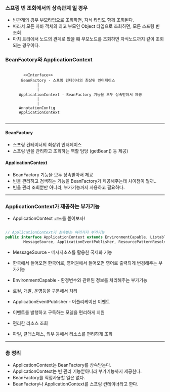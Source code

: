 ### 스프링 빈 조회에서의 상속관계 일 경우
* 빈관계의 경우 부모타입으로 조회하면, 자식 타입도 함께 조회된다.
* 따라서 모든 자바 객체의 최고 부모인 Object 타입으로 조회하면, 모든 스프링 빈 조회
* 마치 트리에서 노드의 관계로 봤을 떄 부모노드를 조회하면 자식노드까지 같이 조회되는 경우이다.

### BeanFactory와 ApplicationContext

``` 

        <<Interface>>
       BeanFactory - 스프링 컨테이너의 최상위 인터페이스
              |
              |
      ApplicationContext - BeanFactory 기능을 모두 상속받아서 제공
              |
              |
      AnnotationConfig
      ApplicationContext
        

```

----

#### BeanFactory
* 스프링 컨테이너의 최상위 인터페이스
* 스프링 빈을 관리하고 조회하는 역할 담당 (getBean() 등 제공)

#### ApplicationContext
* BeanFactory 기능을 모두 상속받아서 제공
* 빈을 관리하고 검색하는 기능을 BeanFactory가 제공해주는데 차이점이 뭘까..
* 빈을 관리 조회뿐만 아니라, 부가기능까지 사용하고 필요하다.

----

### ApplicationContext가 제공하는 부가기능
* ApplicationContext 코드를 뜯어보자!

``` java

// ApplicationContext가 상속받는 여러가지 부가기능
public interface ApplicationContext extends EnvironmentCapable, ListableBeanFactory, HierarchicalBeanFactory,
		MessageSource, ApplicationEventPublisher, ResourcePatternResolver {

```

* MessageSource - 메시지소스를 활용한 국제화 기능
 * 한국에서 들어오면 한국어로, 영어권에서 들어오면 영어로 출력되게 변경해주는 부가기능

* EnvironmentCapable - 환경변수와 관련된 정보를 처리해주는 부가기능
 * 로컬, 개발, 운영등을 구분해서 처리	 

* ApplicationEventPublisher - 어플리케이션 이벤트
 * 이벤트를 발행하고 구독하는 모델을 편리하게 지원

* 편리한 리소스 조회
 * 파일, 클래스패스, 외부 등에서 리소스를 편리하게 조회

----

### 총 정리
* ApplicationContext는 BeanFactory를 상속받는다.
* ApplicationContext는 빈 관리 기능뿐아니라 부가기능까지 제공한다.
* BeanFactory를 직접사용할 일은 없다.
* BeanFactory나 ApplicationContext를 스프링 컨테이너라고 한다.






